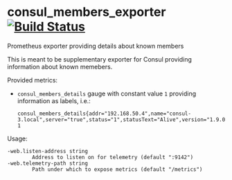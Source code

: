 # consul_members_exporter [![Build Status](https://travis-ci.com/wasilak/consul_members_exporter.svg?branch=main)](https://travis-ci.com/wasilak/consul_members_exporter)
Prometheus exporter providing details about known members

This is meant to be supplementary exporter for Consul providing information about known memebers.

Provided metrics:
* `consul_members_details` gauge with constant value `1` providing information as labels, i.e.: 
  ```
  consul_members_details{addr="192.168.50.4",name="consul-3.local",server="true",status="1",statusText="Alive",version="1.9.0"} 1
  ```
  
Usage:
```
-web.listen-address string
    	Address to listen on for telemetry (default ":9142")
-web.telemetry-path string
    	Path under which to expose metrics (default "/metrics")
```
